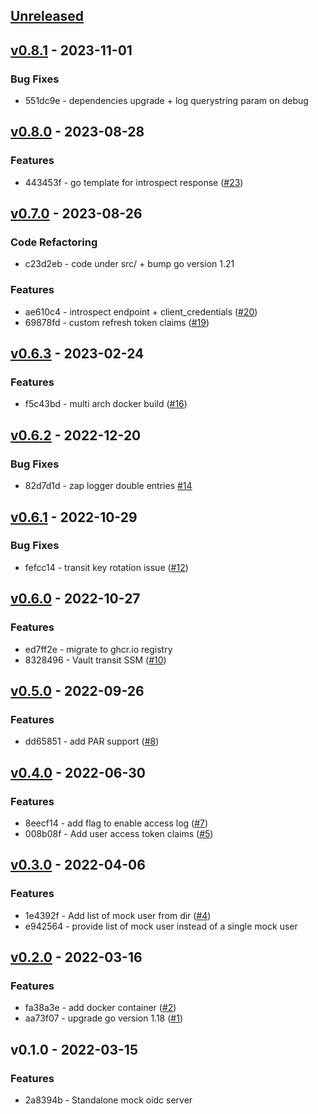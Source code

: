<a name="unreleased"></a>
## [Unreleased]


<a name="v0.8.1"></a>
## [v0.8.1] - 2023-11-01
### Bug Fixes
- 551dc9e - dependencies upgrade + log querystring param on debug


<a name="v0.8.0"></a>
## [v0.8.0] - 2023-08-28
### Features
- 443453f - go template for introspect response ([#23](https://github.com/vdbulcke/oidc-server-demo/issues/23))


<a name="v0.7.0"></a>
## [v0.7.0] - 2023-08-26
### Code Refactoring
- c23d2eb - code under src/ + bump go version 1.21

### Features
- ae610c4 - introspect endpoint + client_credentials ([#20](https://github.com/vdbulcke/oidc-server-demo/issues/20))
- 69878fd - custom refresh token claims ([#19](https://github.com/vdbulcke/oidc-server-demo/issues/19))


<a name="v0.6.3"></a>
## [v0.6.3] - 2023-02-24
### Features
- f5c43bd - multi arch docker build ([#16](https://github.com/vdbulcke/oidc-server-demo/issues/16))


<a name="v0.6.2"></a>
## [v0.6.2] - 2022-12-20
### Bug Fixes
- 82d7d1d - zap logger double entries [#14](https://github.com/vdbulcke/oidc-server-demo/issues/14)


<a name="v0.6.1"></a>
## [v0.6.1] - 2022-10-29
### Bug Fixes
- fefcc14 - transit key rotation issue ([#12](https://github.com/vdbulcke/oidc-server-demo/issues/12))


<a name="v0.6.0"></a>
## [v0.6.0] - 2022-10-27
### Features
- ed7ff2e - migrate to ghcr.io registry
- 8328496 - Vault transit SSM  ([#10](https://github.com/vdbulcke/oidc-server-demo/issues/10))


<a name="v0.5.0"></a>
## [v0.5.0] - 2022-09-26
### Features
- dd65851 - add PAR support ([#8](https://github.com/vdbulcke/oidc-server-demo/issues/8))


<a name="v0.4.0"></a>
## [v0.4.0] - 2022-06-30
### Features
- 8eecf14 - add flag to enable access log ([#7](https://github.com/vdbulcke/oidc-server-demo/issues/7))
- 008b08f - Add user access token claims ([#5](https://github.com/vdbulcke/oidc-server-demo/issues/5))


<a name="v0.3.0"></a>
## [v0.3.0] - 2022-04-06
### Features
- 1e4392f - Add list of mock user from dir ([#4](https://github.com/vdbulcke/oidc-server-demo/issues/4))
- e942564 - provide list of mock user instead of a single mock user


<a name="v0.2.0"></a>
## [v0.2.0] - 2022-03-16
### Features
- fa38a3e - add docker container ([#2](https://github.com/vdbulcke/oidc-server-demo/issues/2))
- aa73f07 - upgrade go version 1.18 ([#1](https://github.com/vdbulcke/oidc-server-demo/issues/1))


<a name="v0.1.0"></a>
## v0.1.0 - 2022-03-15
### Features
- 2a8394b - Standalone mock oidc server


[Unreleased]: https://github.com/vdbulcke/oidc-server-demo/compare/v0.8.1...HEAD
[v0.8.1]: https://github.com/vdbulcke/oidc-server-demo/compare/v0.8.0...v0.8.1
[v0.8.0]: https://github.com/vdbulcke/oidc-server-demo/compare/v0.7.0...v0.8.0
[v0.7.0]: https://github.com/vdbulcke/oidc-server-demo/compare/v0.6.3...v0.7.0
[v0.6.3]: https://github.com/vdbulcke/oidc-server-demo/compare/v0.6.2...v0.6.3
[v0.6.2]: https://github.com/vdbulcke/oidc-server-demo/compare/v0.6.1...v0.6.2
[v0.6.1]: https://github.com/vdbulcke/oidc-server-demo/compare/v0.6.0...v0.6.1
[v0.6.0]: https://github.com/vdbulcke/oidc-server-demo/compare/v0.5.0...v0.6.0
[v0.5.0]: https://github.com/vdbulcke/oidc-server-demo/compare/v0.4.0...v0.5.0
[v0.4.0]: https://github.com/vdbulcke/oidc-server-demo/compare/v0.3.0...v0.4.0
[v0.3.0]: https://github.com/vdbulcke/oidc-server-demo/compare/v0.2.0...v0.3.0
[v0.2.0]: https://github.com/vdbulcke/oidc-server-demo/compare/v0.1.0...v0.2.0
